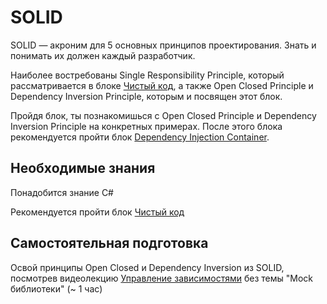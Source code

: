 # SOLID

SOLID — акроним для 5 основных принципов проектирования. Знать и понимать их должен каждый разработчик.

Наиболее востребованы Single Responsibility Principle, который рассматривается в блоке [Чистый код](https://github.com/kontur-courses/clean-code), а также Open Closed Principle и Dependency Inversion Principle, которым и посвящен этот блок.

Пройдя блок, ты познакомишься с Open Closed Principle и Dependency Inversion Principle на конкретных примерах.
После этого блока рекомендуется пройти блок [Dependency Injection Container](https://github.com/kontur-courses/di).


## Необходимые знания

Понадобится знание C#

Рекомендуется пройти блок [Чистый код](https://github.com/kontur-courses/clean-code)


## Самостоятельная подготовка

Освой принципы Open Closed и Dependency Inversion из SOLID, посмотрев видеолекцию [Управление зависимостями](https://ulearn.me/Course/cs2/Vviedieniie_93d19beb-1465-430f-ac12-03f40ebd3e17) без темы "Mock библиотеки" (~ 1 час)

